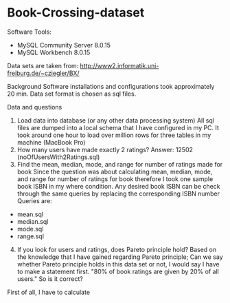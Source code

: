 # Book-Crossing-dataset

Software Tools:
* MySQL Community Server 8.0.15
* MySQL Workbench 8.0.15

Data sets are taken from:
http://www2.informatik.uni-freiburg.de/~cziegler/BX/

Background
Software installations and configurations took approximately 20 min. Data set format is chosen as sql files.

Data and questions
1. Load data into database (or any other data processing system)
All sql files are dumped into a local schema that I have configured in my PC. It took around one hour to load
over million rows for three tables in my machine (MacBook Pro)
2. How many users have made exactly 2 ratings?
Answer: 12502 (noOfUsersWith2Ratings.sql)
3. Find the mean, median, mode, and range for number of ratings made for book
Since the question was about calculating mean, median, mode, and range for number of ratings for book therefore I took one sample book ISBN in my where condition. Any desired book ISBN can be check through the same queries by replacing the corresponding ISBN number
Queries are:
- mean.sql
- median.sql
- mode.sql
- range.sql
4. If you look for users and ratings, does Pareto principle hold?
Based on the knowledge that I have gained regarding Pareto principle;
Can we say whether Pareto principle holds in this data set or not, I would say I have to make a statement first. 
"80% of book ratings are given by 20% of all users." So is it correct?

First of all, I have to calculate 





